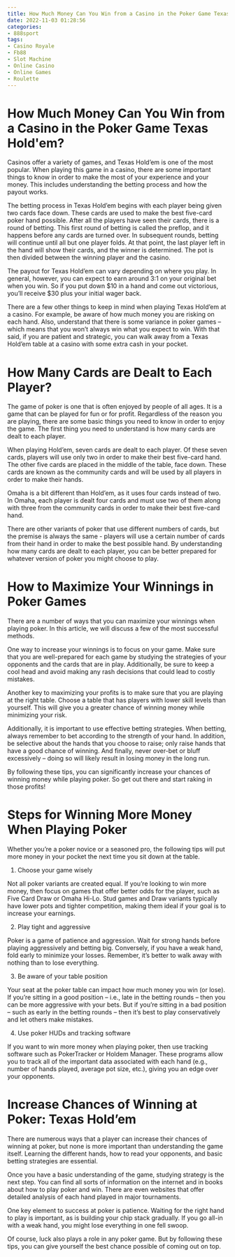```yaml
---
title: How Much Money Can You Win from a Casino in the Poker Game Texas Hold'em
date: 2022-11-03 01:28:56
categories:
- 888sport
tags:
- Casino Royale
- Fb88
- Slot Machine
- Online Casino
- Online Games
- Roulette
---
```



#  How Much Money Can You Win from a Casino in the Poker Game Texas Hold'em?

Casinos offer a variety of games, and Texas Hold’em is one of the most popular. When playing this game in a casino, there are some important things to know in order to make the most of your experience and your money. This includes understanding the betting process and how the payout works.



The betting process in Texas Hold’em begins with each player being given two cards face down. These cards are used to make the best five-card poker hand possible. After all the players have seen their cards, there is a round of betting. This first round of betting is called the preflop, and it happens before any cards are turned over. 
In subsequent rounds, betting will continue until all but one player folds. At that point, the last player left in the hand will show their cards, and the winner is determined. The pot is then divided between the winning player and the casino. 

The payout for Texas Hold’em can vary depending on where you play. In general, however, you can expect to earn around 3:1 on your original bet when you win. So if you put down $10 in a hand and come out victorious, you’ll receive $30 plus your initial wager back. 

There are a few other things to keep in mind when playing Texas Hold’em at a casino. For example, be aware of how much money you are risking on each hand. Also, understand that there is some variance in poker games – which means that you won’t always win what you expect to win. With that said, if you are patient and strategic, you can walk away from a Texas Hold’em table at a casino with some extra cash in your pocket.

#  How Many Cards are Dealt to Each Player?

The game of poker is one that is often enjoyed by people of all ages. It is a game that can be played for fun or for profit. Regardless of the reason you are playing, there are some basic things you need to know in order to enjoy the game. The first thing you need to understand is how many cards are dealt to each player.

When playing Hold’em, seven cards are dealt to each player. Of these seven cards, players will use only two in order to make their best five-card hand. The other five cards are placed in the middle of the table, face down. These cards are known as the community cards and will be used by all players in order to make their hands.

Omaha is a bit different than Hold’em, as it uses four cards instead of two. In Omaha, each player is dealt four cards and must use two of them along with three from the community cards in order to make their best five-card hand.

There are other variants of poker that use different numbers of cards, but the premise is always the same - players will use a certain number of cards from their hand in order to make the best possible hand. By understanding how many cards are dealt to each player, you can be better prepared for whatever version of poker you might choose to play.

#  How to Maximize Your Winnings in Poker Games

There are a number of ways that you can maximize your winnings when playing poker. In this article, we will discuss a few of the most successful methods.

One way to increase your winnings is to focus on your game. Make sure that you are well-prepared for each game by studying the strategies of your opponents and the cards that are in play. Additionally, be sure to keep a cool head and avoid making any rash decisions that could lead to costly mistakes.

Another key to maximizing your profits is to make sure that you are playing at the right table. Choose a table that has players with lower skill levels than yourself. This will give you a greater chance of winning money while minimizing your risk.

Additionally, it is important to use effective betting strategies. When betting, always remember to bet according to the strength of your hand. In addition, be selective about the hands that you choose to raise; only raise hands that have a good chance of winning. And finally, never over-bet or bluff excessively – doing so will likely result in losing money in the long run.

By following these tips, you can significantly increase your chances of winning money while playing poker. So get out there and start raking in those profits!

#  Steps for Winning More Money When Playing Poker 

Whether you’re a poker novice or a seasoned pro, the following tips will put more money in your pocket the next time you sit down at the table.

1. Choose your game wisely

Not all poker variants are created equal. If you’re looking to win more money, then focus on games that offer better odds for the player, such as Five Card Draw or Omaha Hi-Lo. Stud games and Draw variants typically have lower pots and tighter competition, making them ideal if your goal is to increase your earnings.

2. Play tight and aggressive

Poker is a game of patience and aggression. Wait for strong hands before playing aggressively and betting big. Conversely, if you have a weak hand, fold early to minimize your losses. Remember, it’s better to walk away with nothing than to lose everything.

3. Be aware of your table position

Your seat at the poker table can impact how much money you win (or lose). If you’re sitting in a good position – i.e., late in the betting rounds – then you can be more aggressive with your bets. But if you’re sitting in a bad position – such as early in the betting rounds – then it’s best to play conservatively and let others make mistakes.

4. Use poker HUDs and tracking software

If you want to win more money when playing poker, then use tracking software such as PokerTracker or Holdem Manager. These programs allow you to track all of the important data associated with each hand (e.g., number of hands played, average pot size, etc.), giving you an edge over your opponents.

#  Increase Chances of Winning at Poker: Texas Hold’em

There are numerous ways that a player can increase their chances of winning at poker, but none is more important than understanding the game itself. Learning the different hands, how to read your opponents, and basic betting strategies are essential.

Once you have a basic understanding of the game, studying strategy is the next step. You can find all sorts of information on the internet and in books about how to play poker and win. There are even websites that offer detailed analysis of each hand played in major tournaments.

One key element to success at poker is patience. Waiting for the right hand to play is important, as is building your chip stack gradually. If you go all-in with a weak hand, you might lose everything in one fell swoop.

Of course, luck also plays a role in any poker game. But by following these tips, you can give yourself the best chance possible of coming out on top.